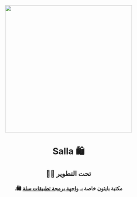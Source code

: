 <div align="center">
<img src="https://i.suar.me/mKLad/l" width=400>
</div>

# <p align="center">Salla 🛍️ 

## <p dir="rtl" align="center"> تحت التطوير 👨‍💻

### <p dir="rtl" align="center"> مكتبة بايثون خاصة بـ <a href="https://docs.salla.dev/">واجهة برمجة تطبيقات سلة</a> 🛍️.

